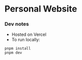 # Personal Website

### Dev notes
- Hosted on Vercel
- To run locally:
```
pnpm install
pnpm dev
```
